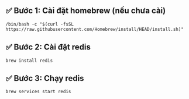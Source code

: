 ## ✅ Bước 1: Cài đặt homebrew (nếu chưa cài)

```
/bin/bash -c "$(curl -fsSL https://raw.githubusercontent.com/Homebrew/install/HEAD/install.sh)"
```

## ✅ Bước 2: Cài đặt redis

```
brew install redis
```

## ✅ Bước 3: Chạy redis

```
brew services start redis
```
